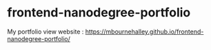 # frontend-nanodegree-portfolio
My portfolio
view website : https://mbournehalley.github.io/frontend-nanodegree-portfolio/